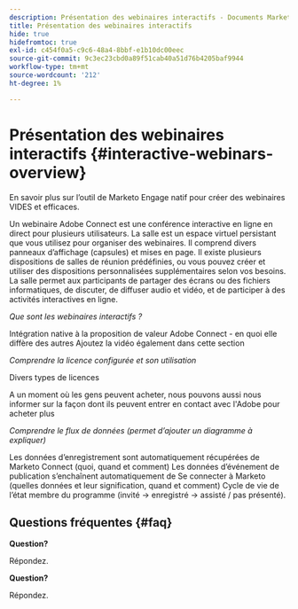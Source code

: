 ```yaml
---
description: Présentation des webinaires interactifs - Documents Marketo - Documentation du produit
title: Présentation des webinaires interactifs
hide: true
hidefromtoc: true
exl-id: c454f0a5-c9c6-48a4-8bbf-e1b10dc00eec
source-git-commit: 9c3ec23cbd0a89f51cab40a51d76b4205baf9944
workflow-type: tm+mt
source-wordcount: '212'
ht-degree: 1%

---
```


# Présentation des webinaires interactifs {#interactive-webinars-overview}

En savoir plus sur l’outil de Marketo Engage natif pour créer des webinaires VIDES et efficaces.

Un webinaire Adobe Connect est une conférence interactive en ligne en direct pour plusieurs utilisateurs. La salle est un espace virtuel persistant que vous utilisez pour organiser des webinaires. Il comprend divers panneaux d’affichage (capsules) et mises en page. Il existe plusieurs dispositions de salles de réunion prédéfinies, ou vous pouvez créer et utiliser des dispositions personnalisées supplémentaires selon vos besoins. La salle permet aux participants de partager des écrans ou des fichiers informatiques, de discuter, de diffuser audio et vidéo, et de participer à des activités interactives en ligne.

_Que sont les webinaires interactifs ?_

Intégration native à la proposition de valeur Adobe Connect - en quoi elle diffère des autres Ajoutez la vidéo également dans cette section

_Comprendre la licence configurée et son utilisation_

Divers types de licences

A un moment où les gens peuvent acheter, nous pouvons aussi nous informer sur la façon dont ils peuvent entrer en contact avec l&#39;Adobe pour acheter plus

_Comprendre le flux de données (permet d’ajouter un diagramme à expliquer)_

Les données d’enregistrement sont automatiquement récupérées de Marketo Connect (quoi, quand et comment) Les données d’événement de publication s’enchaînent automatiquement de Se connecter à Marketo (quelles données et leur signification, quand et comment) Cycle de vie de l’état membre du programme (invité -> enregistré -> assisté / pas présenté).

## Questions fréquentes {#faq}

**Question?**

Répondez.

**Question?**

Répondez.
